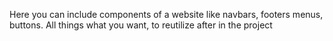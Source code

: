 Here you can include components of a website like navbars, footers menus, buttons. All things what you want, to reutilize after in the project